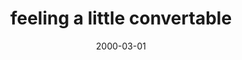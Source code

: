 ---
layout: base.njk
title : 'feeling a little convertable' 
view_title : 'feeling a little convertable' 
year : '2000' 
date : '2000-03-01' 
img_file : '/drawing/feelingali.png' 
html_file : 'feelinga' 
next_html : 'drinkingf.html' 
year_order : '236' 
permalink : "title/{{html_file}}.html"
---